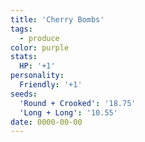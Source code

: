 ```yaml
---
title: 'Cherry Bombs'
tags:
  - produce
color: purple
stats:
  HP: '+1'
personality:
  Friendly: '+1'
seeds:
  'Round + Crooked': '18.75'
  'Long + Long': '10.55'
date: 0000-00-00
---
```

